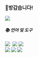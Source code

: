 ### 👋방갑습니다!
<a href="https://www.notion.so/sunjuhyeon/5e666da0df164381a973e5f8d14dd3fb?pvs=4" target="_blank"><img src="https://img.shields.io/badge/Notion-FFFFFF?style=flat-square&logo=Notion&logoColor=000000&link=https://www.notion.so/sunjuhyeon/5e666da0df164381a973e5f8d14dd3fb?pvs=4"/></a>
<br/>
<div><h5>📚 언어 및 도구</h1></div>
<p>
<img src="https://img.shields.io/badge/javascript-F7DF1E?style=flat-square&logo=javascript&logoColor=white"/>&nbsp
<img src="https://img.shields.io/badge/react-61DAFB?style=flat-square&logo=react&logoColor=white"/>
<img src="https://img.shields.io/badge/vuedotjs-4FC08D?style=flat-square&logo=vuedotjs&logoColor=white"/></br>
<img src="https://img.shields.io/badge/javascript-F7DF1E?style=flat-square&logo=javascript&logoColor=white"/>
<img src="https://img.shields.io/badge/javascript-F7DF1E?style=flat-square&logo=javascript&logoColor=white"/>
<img src="https://img.shields.io/badge/javascript-F7DF1E?style=flat-square&logo=javascript&logoColor=white"/>
</p>
<!--
**Sunjuhyeon/Sunjuhyeon** is a ✨ _special_ ✨ repository because its `README.md` (this file) appears on your GitHub profile.

Here are some ideas to get you started:

- 🔭 I’m currently working on ...
- 🌱 I’m currently learning ...
- 👯 I’m looking to collaborate on ...
- 🤔 I’m looking for help with ...
- 💬 Ask me about ...
- 📫 How to reach me: ...
- 😄 Pronouns: ...
- ⚡ Fun fact: ...
-->

